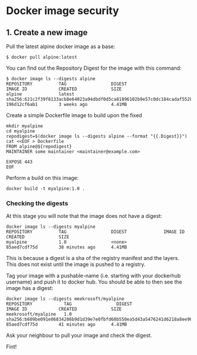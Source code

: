 # Docker image security


## 1. Create a new image

Pull the latest alpine docker image as a base:

    $ docker pull alpine:latest

You can find out the Repository Digest for the image with this command:

    $ docker image ls --digests alpine
    REPOSITORY          TAG                 DIGEST                                                                    IMAGE ID            CREATED             SIZE
    alpine              latest              sha256:621c2f39f8133acb8e64023a94dbdf0d5ca81896102b9e57c0dc184cadaf5528   196d12cf6ab1        3 weeks ago         4.41MB

Create a simple Dockerfile image to build upon the fixed

    mkdir myalpine
    cd myalpine
    repodigest=$(docker image ls --digests alpine --format "{{.Digest}}")
    cat <<EOF > Dockerfile
    FROM alpine@${repodigest}
    MAINTAINER some maintainer <maintainer@example.com>

    EXPOSE 443
    EOF

Perform a build on this image:

    docker build -t myalpine:1.0 .

### Checking the digests

At this stage you will note that the image does not have a digest:

    docker image ls --digests myalpine
    REPOSITORY          TAG                 DIGEST              IMAGE ID            CREATED             SIZE
    myalpine            1.0                 <none>              85aed7cdf75d        38 minutes ago      4.41MB

This is because a digest is a sha of the registry manifest and the layers.  This does not exist until the image is pushed to a registry.

Tag your image with a pushable-name (i.e. starting with your dockerhub username) and push it to docker hub.  You should be able to then see the image has a digest:

    docker image ls --digests meekrosoft/myalpine
    REPOSITORY            TAG                 DIGEST                                                                    IMAGE ID            CREATED             SIZE
    meekrosoft/myalpine   1.0                 sha256:b609be091e06834208b9d1d39e7e0fbfd60b550ea5d43a5476241d6218a8ee96   85aed7cdf75d        41 minutes ago      4.41MB

Ask your neighbour to pull your image and check the digest.

Fint!
